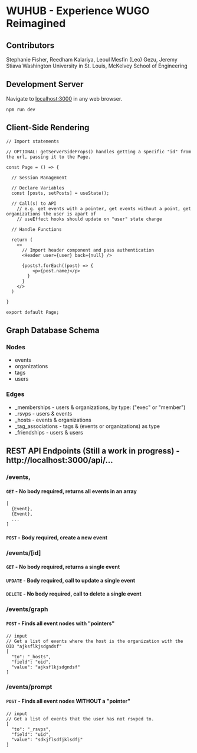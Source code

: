 # WUHUB - Experience WUGO Reimagined

## Contributors
Stephanie Fisher, Reedham Kalariya, Leoul Mesfin (Leo) Gezu, Jeremy Stiava
Washington University in St. Louis, McKelvey School of Engineering

## Development Server
Navigate to [localhost:3000](http://localhost:3000/) in any web browser.
```
npm run dev
```

## Client-Side Rendering
```
// Import statements

// OPTIONAL: getServerSideProps() handles getting a specific "id" from the url, passing it to the Page.

const Page = () => {
  
  // Session Management
  
  // Declare Variables
  const [posts, setPosts] = useState();
  
  // Call(s) to API
    // e.g. get events with a pointer, get events without a point, get organizations the user is apart of
    // useEffect hooks should update on "user" state change
  
  // Handle Functions
  
  return (
    <>
      // Import header component and pass authentication
      <Header user={user} back={null} />
    
      {posts?.forEach((post) => {
          <p>{post.name}</p>
        }
      }
    </>
  )
  
}

export default Page;
```

## Graph Database Schema
### Nodes
- events
- organizations
- tags
- users

### Edges
- _memberships - users & organizations, by type: ("exec" or "member")
- _rsvps - users & events
- _hosts - events & organizations
- _tag_associations - tags & (events or organizations) as type
- _friendships - users & users

## REST API Endpoints (Still a work in progress) - http://localhost:3000/api/...

### /events, 
#### ```GET``` - No body required, returns all events in an array
```
[
  {Event},
  {Event},
  ...
]
```
#### ```POST``` - Body required, create a new event

### /events/[id]
#### ```GET``` - No body required, returns a single event
#### ```UPDATE``` - Body required, call to update a single event
#### ```DELETE``` - No body required, call to delete a single event

### /events/graph
#### ```POST``` - Finds all event nodes with "pointers"
```
// input
// Get a list of events where the host is the organization with the OID "ajksflkjsdgndsf"
[
  "to": "_hosts",
  "field": "oid",
  "value": "ajksflkjsdgndsf"
]
```

### /events/prompt
#### ```POST``` - Finds all event nodes WITHOUT a "pointer"
```
// input
// Get a list of events that the user has not rsvped to.
[
  "to": "_rsvps",
  "field": "uid",
  "value": "sdkjflsdfjklsdfj"
]
```
